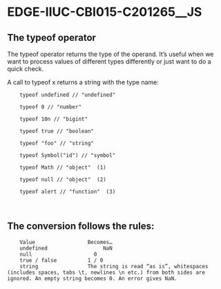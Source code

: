 # EDGE-IIUC-CBI015-C201265__JS


## The typeof operator
The typeof operator returns the type of the operand. It’s useful when we want to process values of different types differently or just want to do a quick check.

A call to typeof x returns a string with the type name:

        typeof undefined // "undefined"

        typeof 0 // "number"

        typeof 10n // "bigint"

        typeof true // "boolean"

        typeof "foo" // "string"

        typeof Symbol("id") // "symbol"

        typeof Math // "object"  (1)

        typeof null // "object"  (2)

        typeof alert // "function"  (3)

<br>

## The conversion follows the rules:

        Value	              Becomes…
        undefined                  NaN
        null	                0
        true / false	      1 / 0
        string	              The string is read “as is”, whitespaces (includes spaces, tabs \t, newlines \n etc.) from both sides are ignored. An empty string becomes 0. An error gives NaN.
